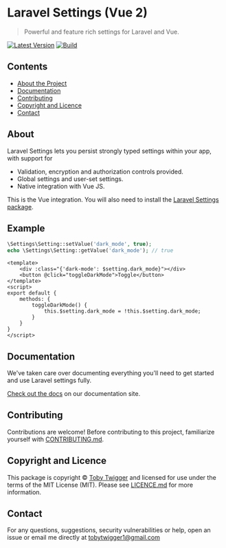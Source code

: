 # Laravel Settings (Vue 2)
> Powerful and feature rich settings for Laravel and Vue.

[![Latest Version](https://img.shields.io/github/v/release/ElbowSpaceUK/laravel-settings?label=Latest%20Version&sort=semver&style=plastic)](https://github.com/ElbowSpaceUK/laravel-settings/releases)
[![Build](https://github.com/ElbowSpaceUK/laravel-settings/actions/workflows/build-status.yml/badge.svg?branch=develop)](https://github.com/ElbowSpaceUK/laravel-settings/actions/workflows/build-status.yml)

## Contents

* [About the Project](#about)
* [Documentation](#documentation)
* [Contributing](#contributing)
* [Copyright and Licence](#copyright-and-licence)
* [Contact](#contact)

## About

Laravel Settings lets you persist strongly typed settings within your app, with support for
- Validation, encryption and authorization controls provided.
- Global settings and user-set settings.
- Native integration with Vue JS.

This is the Vue integration. You will also need to install the [Laravel Settings package](https://github.com/ElbowSpaceUK/laravel-settings).

## Example

```php
\Settings\Setting::setValue('dark_mode', true);
echo \Settings\Setting::getValue('dark_mode'); // true
```

```vue
<template>
    <div :class="{'dark-mode': $setting.dark_mode}"></div>
    <button @click="toggleDarkMode">Toggle</button>
</template>
<script>
export default {
    methods: {
        toggleDarkMode() {
            this.$setting.dark_mode = !this.$setting.dark_mode;
        }
    }
}
</script>
```

## Documentation

We've taken care over documenting everything you'll need to get started and use Laravel settings fully.

[Check out the docs](https://elbowspaceuk.github.io/laravel-settings/vue) on our documentation site.

## Contributing

Contributions are welcome! Before contributing to this project, familiarize
yourself with [CONTRIBUTING.md](CONTRIBUTING.md).

## Copyright and Licence

This package is copyright © [Toby Twigger](https://github.com/tobytwigger)
and licensed for use under the terms of the MIT License (MIT). Please see
[LICENCE.md](LICENCE.md) for more information.

## Contact

For any questions, suggestions, security vulnerabilities or help, open an issue or email me directly at [tobytwigger1@gmail.com](mailto:tobytwigger1@gmail.com)
